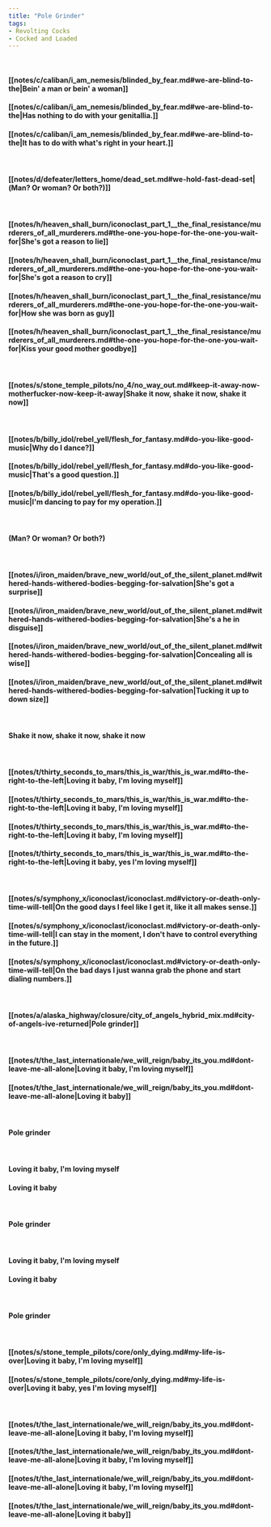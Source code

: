 ```yaml
---
title: "Pole Grinder"
tags:
- Revolting Cocks
- Cocked and Loaded
---
```

&nbsp;
#### [[notes/c/caliban/i_am_nemesis/blinded_by_fear.md#we-are-blind-to-the|Bein' a man or bein' a woman]]
#### [[notes/c/caliban/i_am_nemesis/blinded_by_fear.md#we-are-blind-to-the|Has nothing to do with your genitallia.]]
#### [[notes/c/caliban/i_am_nemesis/blinded_by_fear.md#we-are-blind-to-the|It has to do with what's right in your heart.]]
&nbsp;
#### [[notes/d/defeater/letters_home/dead_set.md#we-hold-fast-dead-set|(Man? Or woman? Or both?)]]
&nbsp;
#### [[notes/h/heaven_shall_burn/iconoclast_part_1__the_final_resistance/murderers_of_all_murderers.md#the-one-you-hope-for-the-one-you-wait-for|She's got a reason to lie]]
#### [[notes/h/heaven_shall_burn/iconoclast_part_1__the_final_resistance/murderers_of_all_murderers.md#the-one-you-hope-for-the-one-you-wait-for|She's got a reason to cry]]
#### [[notes/h/heaven_shall_burn/iconoclast_part_1__the_final_resistance/murderers_of_all_murderers.md#the-one-you-hope-for-the-one-you-wait-for|How she was born as guy]]
#### [[notes/h/heaven_shall_burn/iconoclast_part_1__the_final_resistance/murderers_of_all_murderers.md#the-one-you-hope-for-the-one-you-wait-for|Kiss your good mother goodbye]]
&nbsp;
#### [[notes/s/stone_temple_pilots/no_4/no_way_out.md#keep-it-away-now-motherfucker-now-keep-it-away|Shake it now, shake it now, shake it now]]
&nbsp;
#### [[notes/b/billy_idol/rebel_yell/flesh_for_fantasy.md#do-you-like-good-music|Why do I dance?]]
#### [[notes/b/billy_idol/rebel_yell/flesh_for_fantasy.md#do-you-like-good-music|That's a good question.]]
#### [[notes/b/billy_idol/rebel_yell/flesh_for_fantasy.md#do-you-like-good-music|I'm dancing to pay for my operation.]]
&nbsp;
#### (Man? Or woman? Or both?)
&nbsp;
#### [[notes/i/iron_maiden/brave_new_world/out_of_the_silent_planet.md#withered-hands-withered-bodies-begging-for-salvation|She's got a surprise]]
#### [[notes/i/iron_maiden/brave_new_world/out_of_the_silent_planet.md#withered-hands-withered-bodies-begging-for-salvation|She's a he in disguise]]
#### [[notes/i/iron_maiden/brave_new_world/out_of_the_silent_planet.md#withered-hands-withered-bodies-begging-for-salvation|Concealing all is wise]]
#### [[notes/i/iron_maiden/brave_new_world/out_of_the_silent_planet.md#withered-hands-withered-bodies-begging-for-salvation|Tucking it up to down size]]
&nbsp;
#### Shake it now, shake it now, shake it now
&nbsp;
#### [[notes/t/thirty_seconds_to_mars/this_is_war/this_is_war.md#to-the-right-to-the-left|Loving it baby, I'm loving myself]]
#### [[notes/t/thirty_seconds_to_mars/this_is_war/this_is_war.md#to-the-right-to-the-left|Loving it baby, I'm loving myself]]
#### [[notes/t/thirty_seconds_to_mars/this_is_war/this_is_war.md#to-the-right-to-the-left|Loving it baby, I'm loving myself]]
#### [[notes/t/thirty_seconds_to_mars/this_is_war/this_is_war.md#to-the-right-to-the-left|Loving it baby, yes I'm loving myself]]
&nbsp;
#### [[notes/s/symphony_x/iconoclast/iconoclast.md#victory-or-death-only-time-will-tell|On the good days I feel like I get it, like it all makes sense.]]
#### [[notes/s/symphony_x/iconoclast/iconoclast.md#victory-or-death-only-time-will-tell|I can stay in the moment, I don't have to control everything in the future.]]
#### [[notes/s/symphony_x/iconoclast/iconoclast.md#victory-or-death-only-time-will-tell|On the bad days I just wanna grab the phone and start dialing numbers.]]
&nbsp;
#### [[notes/a/alaska_highway/closure/city_of_angels_hybrid_mix.md#city-of-angels-ive-returned|Pole grinder]]
&nbsp;
#### [[notes/t/the_last_internationale/we_will_reign/baby_its_you.md#dont-leave-me-all-alone|Loving it baby, I'm loving myself]]
#### [[notes/t/the_last_internationale/we_will_reign/baby_its_you.md#dont-leave-me-all-alone|Loving it baby]]
&nbsp;
#### Pole grinder
&nbsp;
#### Loving it baby, I'm loving myself
#### Loving it baby
&nbsp;
#### Pole grinder
&nbsp;
#### Loving it baby, I'm loving myself
#### Loving it baby
&nbsp;
#### Pole grinder
&nbsp;
#### [[notes/s/stone_temple_pilots/core/only_dying.md#my-life-is-over|Loving it baby, I'm loving myself]]
#### [[notes/s/stone_temple_pilots/core/only_dying.md#my-life-is-over|Loving it baby, yes I'm loving myself]]
&nbsp;
#### [[notes/t/the_last_internationale/we_will_reign/baby_its_you.md#dont-leave-me-all-alone|Loving it baby, I'm loving myself]]
#### [[notes/t/the_last_internationale/we_will_reign/baby_its_you.md#dont-leave-me-all-alone|Loving it baby, I'm loving myself]]
#### [[notes/t/the_last_internationale/we_will_reign/baby_its_you.md#dont-leave-me-all-alone|Loving it baby, I'm loving myself]]
#### [[notes/t/the_last_internationale/we_will_reign/baby_its_you.md#dont-leave-me-all-alone|Loving it baby]]
